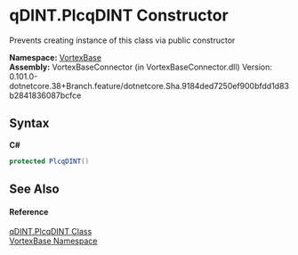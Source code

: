 # qDINT.PlcqDINT Constructor 
 

Prevents creating instance of this class via public constructor

**Namespace:**&nbsp;<a href="N_VortexBase.md">VortexBase</a><br />**Assembly:**&nbsp;VortexBaseConnector (in VortexBaseConnector.dll) Version: 0.101.0-dotnetcore.38+Branch.feature/dotnetcore.Sha.9184ded7250ef900bfdd1d83b2841836087bcfce

## Syntax

**C#**<br />
``` C#
protected PlcqDINT()
```


## See Also


#### Reference
<a href="T_VortexBase_qDINT_PlcqDINT.md">qDINT.PlcqDINT Class</a><br /><a href="N_VortexBase.md">VortexBase Namespace</a><br />